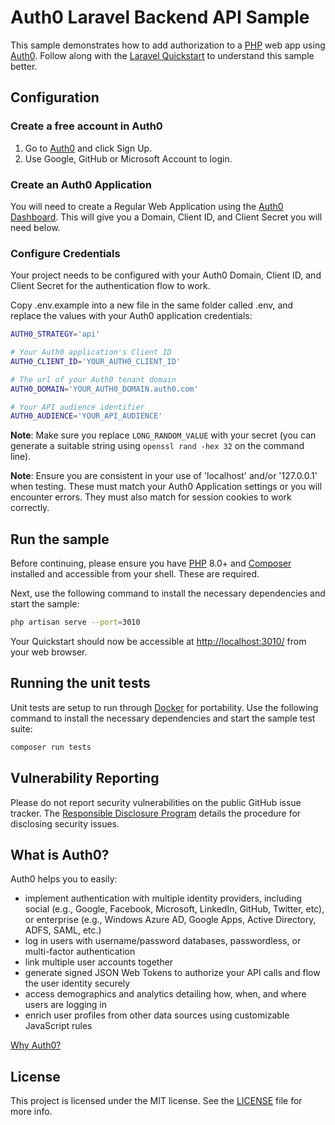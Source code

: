 # Auth0 Laravel Backend API Sample

This sample demonstrates how to add authorization to a [PHP](http://php.net/) web app using [Auth0](https://auth0.com). Follow along with the [Laravel Quickstart](https://auth0.com/docs/quickstart/backend/laravel) to understand this sample better.

## Configuration

### Create a free account in Auth0

1. Go to [Auth0](https://auth0.com) and click Sign Up.
2. Use Google, GitHub or Microsoft Account to login.

### Create an Auth0 Application

You will need to create a Regular Web Application using the [Auth0 Dashboard](https://manage.auth0.com). This will give you a Domain, Client ID, and Client Secret you will need below.

### Configure Credentials

Your project needs to be configured with your Auth0 Domain, Client ID, and Client Secret for the authentication flow to work.

Copy .env.example into a new file in the same folder called .env, and replace the values with your Auth0 application credentials:

```sh
AUTH0_STRATEGY='api'

# Your Auth0 application's Client ID
AUTH0_CLIENT_ID='YOUR_AUTH0_CLIENT_ID'

# The url of your Auth0 tenant domain
AUTH0_DOMAIN='YOUR_AUTH0_DOMAIN.auth0.com'

# Your API audience identifier
AUTH0_AUDIENCE='YOUR_API_AUDIENCE'
```

**Note**: Make sure you replace `LONG_RANDOM_VALUE` with your secret (you can generate a suitable string using `openssl rand -hex 32` on the command line).

**Note**: Ensure you are consistent in your use of 'localhost' and/or '127.0.0.1' when testing. These must match your Auth0 Application settings or you will encounter errors. They must also match for session cookies to work correctly.

## Run the sample

Before continuing, please ensure you have [PHP](https://www.php.net/manual/en/install.php) 8.0+ and [Composer](https://getcomposer.org/doc/00-intro.md#installation-linux-unix-macos) installed and accessible from your shell. These are required.

Next, use the following command to install the necessary dependencies and start the sample:

```bash
php artisan serve --port=3010
```

Your Quickstart should now be accessible at [http://localhost:3010/](http://localhost:3010/) from your web browser.

## Running the unit tests

Unit tests are setup to run through [Docker](https://docs.docker.com/get-docker/) for portability. Use the following command to install the necessary dependencies and start the sample test suite:

```bash
composer run tests
```

## Vulnerability Reporting

Please do not report security vulnerabilities on the public GitHub issue tracker. The [Responsible Disclosure Program](https://auth0.com/whitehat) details the procedure for disclosing security issues.

## What is Auth0?

Auth0 helps you to easily:

- implement authentication with multiple identity providers, including social (e.g., Google, Facebook, Microsoft, LinkedIn, GitHub, Twitter, etc), or enterprise (e.g., Windows Azure AD, Google Apps, Active Directory, ADFS, SAML, etc.)
- log in users with username/password databases, passwordless, or multi-factor authentication
- link multiple user accounts together
- generate signed JSON Web Tokens to authorize your API calls and flow the user identity securely
- access demographics and analytics detailing how, when, and where users are logging in
- enrich user profiles from other data sources using customizable JavaScript rules

[Why Auth0?](https://auth0.com/why-auth0)

## License

This project is licensed under the MIT license. See the [LICENSE](https://github.com/auth0-samples/auth0-php-web-app/blob/master/LICENSE) file for more info.
